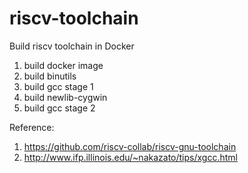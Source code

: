 # riscv-toolchain

Build riscv toolchain in Docker

1. build docker image
2. build binutils
3. build gcc stage 1
4. build newlib-cygwin
5. build gcc stage 2

Reference:

1. https://github.com/riscv-collab/riscv-gnu-toolchain
2. http://www.ifp.illinois.edu/~nakazato/tips/xgcc.html
